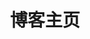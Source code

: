 ---
home: true
icon: home
title: 博客主页
heroText: " "
bgImage: /images/blogbg-08.jpg
bgImageStyle: {height: 25rem}
heroFullScreen: false
layout: Blog
---